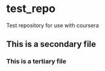 # test_repo
Test repository for use with coursera
## This is a secondary file
### This is a tertiary file
